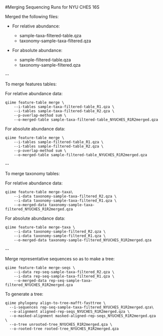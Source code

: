 #Merging Sequencing Runs for NYU CHES 16S

Merged the following files:

* For relative abundance:
	* sample-taxa-filtered-table.qza
	* taxonomy-sample-taxa-filtered.qza

* For absolute abundance:
	* sample-filtered-table.qza
	* taxonomy-sample-filtered.qza

--
	
To merge features tables:

For relative abundance data:

```
qiime feature-table merge \
	--i-tables sample-taxa-filtered-table_R1.qza \
	--i-tables sample-taxa-filtered-table_R2.qza \
	--p-overlap-method sum \
	--o-merged-table sample-taxa-filtered-table_NYUCHES_R1R2merged.qza
```


For absolute abundance data:

```
qiime feature-table merge \
	--i-tables sample-filtered-table_R1.qza \
	--i-tables sample-filtered-table_R2.qza \
	--p-overlap-method sum \
	--o-merged-table sample-filtered-table_NYUCHES_R1R2merged.qza
```

--
 
To merge taxonomy tables:
 
For relative abundance data:

```
qiime feature-table merge-taxa\
	--i-data taxonomy-sample-taxa-filtered_R2.qza \
	--i-data taxonomy-sample-taxa-filtered_R1.qza \
	--o-merged-data taxonomy-sample-taxa-filtered_NYUCHES_R1R2merged.qza
```


For absolute abundance data:

```
qiime feature-table merge-taxa \
	--i-data taxonomy-sample-filtered_R2.qza \
	--i-data taxonomy-sample-filtered_R1.qza \
	--o-merged-data taxonomy-sample-filtered_NYUCHES_R1R2merged.qza
```
 
-- 
 
Merge representative sequences so as to make a tree:

```
qiime feature-table merge-seqs \
	--i-data rep-seq-sample-taxa-filtered_R2.qza \
	--i-data rep-seq-sample-taxa-filtered_R1.qza \
	--o-merged-data rep-seq-sample-taxa-filtered_NYUCHES_R1R2merged.qza
```

 
To generate a tree:

```
qiime phylogeny align-to-tree-mafft-fasttree \
  --i-sequences rep-seq-sample-taxa-filtered_NYUCHES_R1R2merged.qza\
  --o-alignment aligned-rep-seqs_NYUCHES_R1R2merged.qza \
  --o-masked-alignment masked-aligned-rep-seqs_NYUCHES_R1R2merged.qza \
  --o-tree unrooted-tree_NYUCHES_R1R2merged.qza \
  --o-rooted-tree rooted-tree_NYUCHES_R1R2merged.qza
```
 